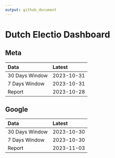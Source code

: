 ```yaml
---
output: github_document
---
```


# Dutch Electio Dashboard



## Meta


|Data           |Latest     |
|:--------------|:----------|
|30 Days Window |2023-10-31 |
|7 Days Window  |2023-10-31 |
|Report         |2023-10-28 |

## Google


|Data           |Latest     |
|:--------------|:----------|
|30 Days Window |2023-10-30 |
|7 Days Window  |2023-10-30 |
|Report         |2023-11-03 |
